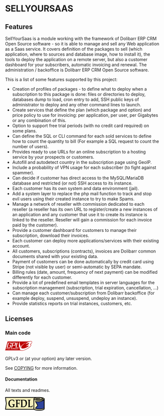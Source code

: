 # SELLYOURSAAS


## Features

SellYourSaas is a module working with the framework of Dolibarr ERP CRM Open Source software - so it is able to manage and sell any Web application as a Saas service.
It covers definition of the packages to sell (which application, where to sources and database image, how to install it), the tools to deploy the application on a remote server, but also a customer dashboard for your subscribers, automatic invoicing and renewal. The administration / backoffice is Dolibarr ERP CRM Open Source software.

This is a list of some features supported by this project:

- Creation of profiles of packages - to define what to deploy when a subscription to this package is done: files or directories to deploy, databases dump to load, cron entry to add, SSH public keys of administrator to deploy and any other command lines to launch.
- Create services that define the plan (which package and option) and price policy to use for invoicing: per application, per user, per Gigabytes or any combination of this.
- Option to support free trial periods (with no credit card required) on some plans.
- Can define the SQL or CLI command for each sold services to define how to count the quantity to bill (For example a SQL request to count the number of users).
- Provides ready to use URLs for an online subscription to a hosting service by your prospects or customers.
- Autofill and autodetect country in the subscription page using GeoIP.
- Include a probability of VPN usage for each subscriber (to fight against spammer).
- Can decide if customer has direct access to the MySQL/MariaDB database and restricted (or not) SSH access to its instance.
- Each customer has its own system and data environment (jail).
- Add a system layer to replace the php mail function to track and stop evil users using their created instance to try to make Spams.  
- Manage a network of reseller with commission dedicated to each reseller (a reseller has its own URL to register/create a new instances of an application and any customer that use it to create its instance is linked to the reseller. Reseller will gain a commission for each invoice paid by the customer). 
- Provide a customer dashboard for customers to manage their subscription, download their invoices.
- Each customer can deploy more applications/services with their existing account.
- All customers, subscriptions (contracts), invoices are Dolibarr common documents shared with your existing data.
- Payment of customers can be done automatically by credit card using Stripe (not visible by user) or semi-automatic by SEPA mandate.
- Billing rules (date, amount, frequency of next payment) can be modified differently for each customer.
- Provide a lot of predefined email templates in server languages for the subscription management (subscription, trial expiration, cancellation, ...)
- Can manage each customer/subscription from Dolibarr backoffice (for example deploy, suspend, unsuspend, undeploy an instance).
- Provide statistics reports on trial instances, customers, etc.



Licenses
--------

### Main code

![GPLv3 logo](img/gplv3.png)

GPLv3 or (at your option) any later version.

See [COPYING](COPYING) for more information.


#### Documentation

All texts and readmes.

![GFDL logo](img/gfdl.png)
